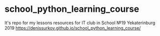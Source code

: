 # school_python_learning_course
It's repo for my lessons resources for IT club in School №19 Yekaterinburg 2019
https://denissurkov.github.io/school_python_learning_course/
